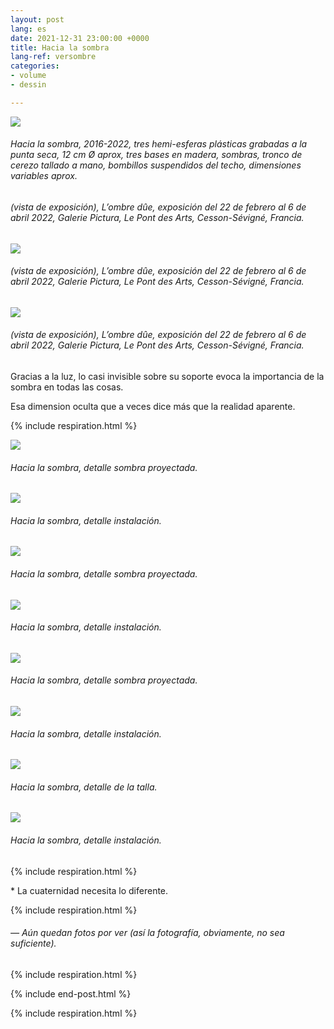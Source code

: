 ```yaml
---
layout: post
lang: es
date: 2021-12-31 23:00:00 +0000
title: Hacia la sombra
lang-ref: versombre
categories:
- volume
- dessin

---
```

![](/mepierdoparaver/imgs/vers-l-ombre-emsemble-2016-2022-3-up.jpg)

###### _Hacia la sombra_, 2016-2022, tres hemi-esferas plásticas grabadas a la punta seca, 12 cm Ø aprox, tres bases en madera, sombras, tronco de cerezo tallado a mano, bombillos suspendidos del techo, dimensiones variables aprox.

###### (vista de exposición), _L’ombre dûe_, exposición del 22 de febrero al 6 de abril 2022, Galerie Pictura, Le Pont des Arts, Cesson-Sévigné, Francia.

![](/mepierdoparaver/imgs/vers-l-ombre-emsemble-2016-2022-4-up.jpg)

###### (vista de exposición), _L’ombre dûe_, exposición del 22 de febrero al 6 de abril 2022, Galerie Pictura, Le Pont des Arts, Cesson-Sévigné, Francia.

![](/mepierdoparaver/imgs/vers-l-ombre-emsemble-2016-2022-8-up.jpg)

###### (vista de exposición), _L’ombre dûe_, exposición del 22 de febrero al 6 de abril 2022, Galerie Pictura, Le Pont des Arts, Cesson-Sévigné, Francia.

Gracias a la luz, lo casi invisible sobre su soporte evoca la importancia de la sombra en todas las cosas.

Esa dimension oculta que a veces dice más que la realidad aparente.

{% include respiration.html %}

![](/mepierdoparaver/imgs/vers-l-ombre-l-2016-2022-2-up.jpg)

###### _Hacia la sombra_, detalle sombra proyectada.

![](/mepierdoparaver/imgs/vers-l-ombre-l-2016-2022-3-up.jpg)

###### _Hacia la sombra_, detalle instalación.

![](/mepierdoparaver/imgs/vers-l-ombre-m-2016-2022-2-up.jpg)

###### _Hacia la sombra_, detalle sombra proyectada.

![](/mepierdoparaver/imgs/vers-l-ombre-m-2016-2022-3-up.jpg)

###### _Hacia la sombra_, detalle instalación.

![](/mepierdoparaver/imgs/vers-l-ombre-s-2016-2022-2-up.jpg)

###### _Hacia la sombra_, detalle sombra proyectada.

![](/mepierdoparaver/imgs/vers-l-ombre-s-2016-2022-3-up.jpg)

###### _Hacia la sombra_, detalle instalación.

![](/mepierdoparaver/imgs/vers-l-ombre-tabouret-socle-2016-2022-1-up.jpg)

###### _Hacia la sombra_, detalle de la talla.

![](/mepierdoparaver/imgs/vers-l-ombre-tabouret-socle-2016-2022-4-up.jpg)

###### _Hacia la sombra_, detalle instalación.

{% include respiration.html %}

\* La cuaternidad necesita lo diferente.

{% include respiration.html %}

###### — _Aún quedan fotos por ver (así la fotografía, obviamente, no sea suficiente)._

{% include respiration.html %}

{% include end-post.html %}

{% include respiration.html %}